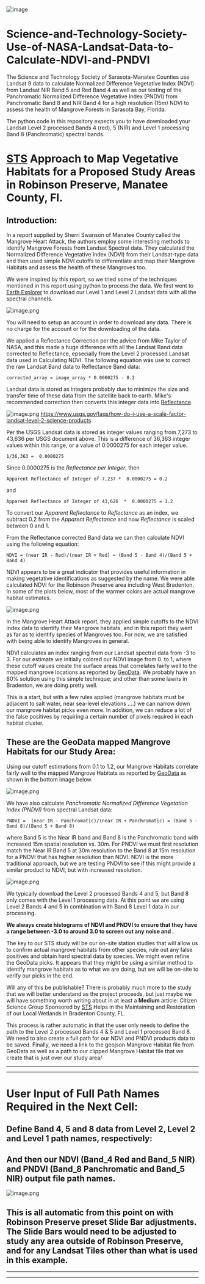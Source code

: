 ![image](sts_nasa.png)

# Science-and-Technology-Society-Use-of-NASA-Landsat-Data-to-Calculate-NDVI-and-PNDVI
The Science and Technology Society of Sarasota-Manatee Counties use Landsat 9 data to calculate Normalized Difference Vegetative Index (NDVI) from Landsat NIR Band 5 and Red Band 4 as well as our testing of the Panchromatic Normalized Difference Vegetative Index (PNDVI) from Panchromatic Band 8 and NIR Band 4 for a high resolution (15m) NDVI to assess the health of Mangrove Forests in Sarasota Bay, Florida. 

The python code in this repository expects you to have downloaded your Landsat Level 2 processed Bands 4 (red), 5 (NIR) and Level 1 processing Band 8 (Panchromatic) spectral bands. 

# [STS](https://scienceandtechnologysociety.org/) Approach to Map Vegetative Habitats for a Proposed Study Areas in Robinson Preserve, Manatee County, Fl.

## Introduction:

In a report supplied by Sherri Swanson of Manatee County called the Mangrove Heart Attack, the authors employ some interesting methods to identify Mangrove Forests from Landsat Spectral data. They calculated the Normalized Difference Vegetative Index (NDVI) from their Landsat-type data and then used simple NDVI cutoffs to differentiate and map their Mangrove Habitats and assess the health of these Mangroves too. 

We were inspired by this report, so we tried some of the techniques mentioned in this report using python to process the data. We first went to [Earth Explorer](https://earthexplorer.usgs.gov/) to download our Level 1 and Level 2 Landsat data with all the spectral channels.  

![image.png](EarthExplorer.png)

You will need to setup an account in order to download any data. There is no charge for the account or for the downloading of the data.

We applied a Reflectance Correction per the advice from Mike Taylor of NASA, and this made a huge difference with all the Landsat Band data corrected to Reflectance, epsecially from the Level 2 processed Landsat data used in Calculating NDVI. The following  equation was use to correct the raw Landsat Band data to Reflectance Band data:

    corrected_array = image_array * 0.0000275 - 0.2

Landsat data is stored as integers probably due to minimize the size and transfer time of these data from the satellite back to earth.  Mike's recommended correction then converts this integer data into [Reflectance](https://www.usgs.gov/faqs/how-do-i-use-a-scale-factor-landsat-level-2-science-products). 

![image.png](USGS_Reflectance_Corrections.png)
https://www.usgs.gov/faqs/how-do-i-use-a-scale-factor-landsat-level-2-science-products

Per the USGS Landsat data is stored as integer values ranging from 7,273 to 43,636 per USGS document above. This is a difference of 36,363 integer values within this range, or a value of 0.0000275 for each integer value. 

    1/36,363 =  0.0000275
    
Since  0.0000275 is the *Reflectance per Integer*, then 

    Apparent Reflectance of Integer of 7,237 *  0.0000275 = 0.2
    
and

    Apparent Reflectance of Integer of 43,626  *  0.0000275 = 1.2
    
To convert our *Apparent Reflectance* to *Reflectance* as an index, we subtract 0.2 from the *Apparent Reflectance* and now *Reflectance* is scaled between 0 and 1.

From the Reflectance corrected Band data we can then calculate NDVI using the following equation:

    NDVI = (near IR - Red)/(near IR + Red) = (Band 5 - Band 4)/(Band 5 + Band 4)

NDVI appears to be a great indicator that provides useful information in making vegetative identifications as suggested by the name. We were able calculated NDVI for the Robinson Preserve area including West Bradenton.  In some of the plots below, most of the warmer colors are actual mangrove habitat estimates. 

![image.png](NDVI.png)

In the Mangrove Heart Attack report, they applied simple cutoffs to the NDVI index data to identify their Mangrove habitats, and in this report they went as far as to identify species of Mangroves too. For now, we are satisfied with being able to identify Mangroves in general.  

NDVI calculates an index ranging from our Landsat spectral data from -3 to 3. For our estimate we initially colored our NDVI image from 0. to 1, where these cutoff values create the surface areas that correlates fairly well to the mapped mangrove locations as reported by [GeoData](https://geodata.myfwc.com/datasets/a78a27e02f9d4a71a3c3357aefc35baf/about). We probably have an 80% solution using this simple technique; and other than some lawns in Bradenton, we are doing pretty well. 

This is a start, but with a few rules applied (mangrove habitats must be adjacent to salt water, near sea-level elevations  ….) we can narrow down our mangrove habitat picks even more. In addition, we can reduce a lot of the false positives by requiring a certain number of pixels required in each habitat cluster. 

## These are the GeoData mapped Mangrove Habitats for our Study Area:

Using our cutoff estimations from 0.1 to 1.2, our Mangrove Habitats correlate fairly well to the mapped Mangrove Habitats as reported by [GeoData](https://geodata.myfwc.com/datasets/a78a27e02f9d4a71a3c3357aefc35baf/about) as shown in the bottom image below. 

![image.png](Mapped_Mangroves.png)

We have also calculate *Panchromatic Normalized Difference Vegetation Index (PNDVI)* from spectral Landsat data:

    PNDVI =  (near IR - Panchromatic)/(near IR + Panchromatic) = (Band 5 - Band 8)/(Band 5 + Band 8) 

where Band 5 is the Near IR band and Band 8 is the Panchromatic band with increased 15m spatial resolution vs. 30m. For PNDVI we must first resolution match the Near IR Band 5 at 30m resolution to the Band 8 at 15m resolution for a PNDVI that has higher resolution than NDVI. NDVI is the more traditional approach, but we are testing PNDVI to see if this might provide a similar product to NDVI, but with increased resolution. 

![image.png](PNDVI.png)

We typically download the Level 2 processed Bands 4 and 5, but Band 8 only comes with the Level 1 processing data. At this point we are using Level 2 Bands 4 and 5 in combination with Band 8 Level 1 data in our processing. 


**We always create histograms of NDVI and PNDVI to ensure that they have a range between -3.0 to around 3.0 to screen out any noise and .**


The key to our STS study will be our on-site station studies that will allow us to confirm actual mangrove habitats from other species, rule out any false positives and obtain hard spectral data by species. We might even refine the GeoData picks. It appears that they might be using a similar method to identify mangrove habitats as to what we are doing, but we will be on-site to verify our picks in the end. 

Will any of this be publishable? There is probably much more to the study that we will better understand as the project proceeds, but just maybe we will have something worth writing about in at least a **Medium** article: Citizen Science Group Sponsored by [STS](https://scienceandtechnologysociety.org/) Helps in the Maintaining and Restoration of our Local Wetlands in Bradenton County, FL.

This process is rather automatic in that the user only needs to define the path to the Level 2 processed Bands 4 & 5 and Level 1 processed Band 8. We need to also create a full path for our NDVI and PNDVI products data to be saved. Finally, we need a link to the geojson Mangrove Habitat file from GeoData as well as a path to our clipped Mangrove Habitat file that we create that is just over our study area/ 

---
---
# **User Input of Full Path Names Required in the Next Cell:**
## Define Band 4, 5 and 8 data from Level 2, Level 2 and Level 1 path names, respectively:
## And then our NDVI (Band_4 Red and Band_5 NIR) and PNDVI (Band_8 Panchromatic and Band_5 NIR) output file path names.

![image.png](Input.png)

## **This is all automatic from this point on with Robinson Preserve preset Slide Bar adjustments. The Slide Bars would need to be adjusted to study any area outside of Robinson Preserve, and for any Landsat Tiles other than what is used in this example.**
---
---
